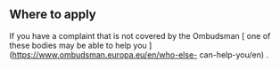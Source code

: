 ##  Where to apply

If you have a complaint that is not covered by the Ombudsman [ one of these
bodies may be able to help you ](https://www.ombudsman.europa.eu/en/who-else-
can-help-you/en) .
